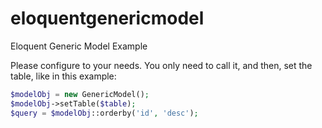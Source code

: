 # eloquentgenericmodel
Eloquent Generic Model Example

Please configure to your needs. You only need to call it, and then, set the table, like in this example:
```php
$modelObj = new GenericModel();
$modelObj->setTable($table);
$query = $modelObj::orderby('id', 'desc');
```
